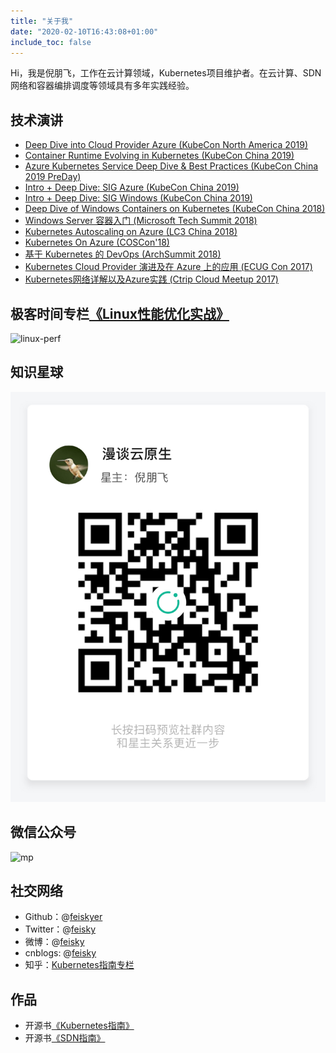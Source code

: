 ```yaml
---
title: "关于我"
date: "2020-02-10T16:43:08+01:00"
include_toc: false
---
```


Hi，我是倪朋飞，工作在云计算领域，Kubernetes项目维护者。在云计算、SDN网络和容器编排调度等领域具有多年实践经验。

## 技术演讲

- [Deep Dive into Cloud Provider Azure (KubeCon North America 2019)](https://sched.co/UagX)
- [Container Runtime Evolving in Kubernetes (KubeCon China 2019)](https://docs.google.com/presentation/d/1VOsV5uUqIplFIbi5bwMFaKDqHl9_Kd65QJqlz4ShxuY/edit?usp=sharing)
- [Azure Kubernetes Service Deep Dive & Best Practices (KubeCon China 2019 PreDay)](https://docs.google.com/presentation/d/16jiJidEWT9Y-uc5TUUM6T7PX38ivdTvnxKC2jNFjJfg/edit?usp=sharing)
- [Intro + Deep Dive: SIG Azure (KubeCon China 2019)](https://docs.google.com/presentation/d/1T9ODwofON9q8MPktflVAmBW8GZwy0pncIwcD9auEU-4/edit?usp=sharing)
- [Intro + Deep Dive: SIG Windows (KubeCon China 2019)](https://docs.google.com/presentation/d/1SqqV-UsghMRaAnTjT-OnVCWx0iBAg2oRbbt86IbKdok/edit?usp=sharing)
- [Deep Dive of Windows Containers on Kubernetes (KubeCon China 2018)](https://docs.google.com/presentation/d/15wMReKzENm4nR7I7N-MDBtQyQIKOgdM5XYguUKq6swk/edit?usp=sharing)
- [Windows Server 容器入门 (Microsoft Tech Summit 2018)](https://docs.google.com/presentation/d/1FMj_lr-Fz9szUkDlsSNRMvBaROyHLpA07-A8GKoSaMk/edit?usp=sharing)
- [Kubernetes Autoscaling on Azure (LC3 China 2018)](https://docs.google.com/presentation/d/1hTABupx9c3bMw_gIkdpPLAy0uRSPby4ZOeIN48bYETE/edit?usp=sharing)
- [Kubernetes On Azure (COSCon'18)](https://docs.google.com/presentation/d/1iyu97lbelQR4gIAayMn7GyYtNKYCza_am7rPpYtaky8/edit?usp=sharing)
- [基于 Kubernetes 的 DevOps (ArchSummit 2018)](https://docs.google.com/presentation/d/10ADxjZU_kF0ZHNjCU35dpXm8-JFApEjKgggC7gQtHCo/edit?usp=sharing)
- [Kubernetes Cloud Provider 演进及在 Azure 上的应用 (ECUG Con 2017)](http://www.itdks.com/Course/detail?id=9001)
- [Kubernetes网络详解以及Azure实践 (Ctrip Cloud Meetup 2017)](https://www.zs.itdks.com/dakalive/detail/8601)

## 极客时间专栏[《Linux性能优化实战》](https://time.geekbang.org/column/intro/140)

![linux-perf](https://github.com/feiskyer/linux-perf-examples/raw/master/images/intro.jpg)

## 知识星球

![zsxq](/images/zsxq.jpg)

## 微信公众号

![mp](/images/wx.png)

## 社交网络

- Github：@[feiskyer](https://github.com/feiskyer)
- Twitter：@[feisky](https://twitter.com/feisky)
- 微博：@[feisky](https://weibo.com/371069890)
- cnblogs: @[feisky](http://www.cnblogs.com/feisky/)
- 知乎：[Kubernetes指南专栏](https://zhuanlan.zhihu.com/kubernetes)

## 作品

- 开源书[《Kubernetes指南》](https://github.com/feiskyer/kubernetes-handbook)
- 开源书[《SDN指南》](https://github.com/feiskyer/sdn-handbook)

